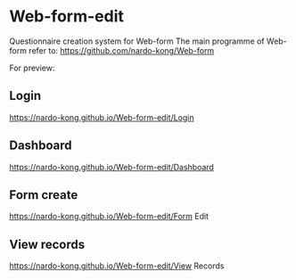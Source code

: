 # Web-form-edit
Questionnaire creation system for Web-form
The main programme of Web-form refer to: https://github.com/nardo-kong/Web-form

For preview:
## Login
https://nardo-kong.github.io/Web-form-edit/Login
## Dashboard
https://nardo-kong.github.io/Web-form-edit/Dashboard
## Form create
https://nardo-kong.github.io/Web-form-edit/Form Edit
## View records
https://nardo-kong.github.io/Web-form-edit/View Records
